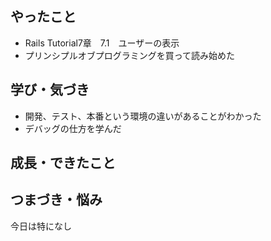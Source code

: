## やったこと
- Rails Tutorial7章　7.1　ユーザーの表示
- プリンシプルオブプログラミングを買って読み始めた
## 学び・気づき
- 開発、テスト、本番という環境の違いがあることがわかった
- デバッグの仕方を学んだ

## 成長・できたこと


## つまづき・悩み
今日は特になし